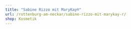 ```yaml
---
title: "Sabine Rizzo mit MaryKay®"
url: /rottenburg-am-neckar/sabine-rizzo-mit-marykay-r/
shop: Kosmetik
---
```

